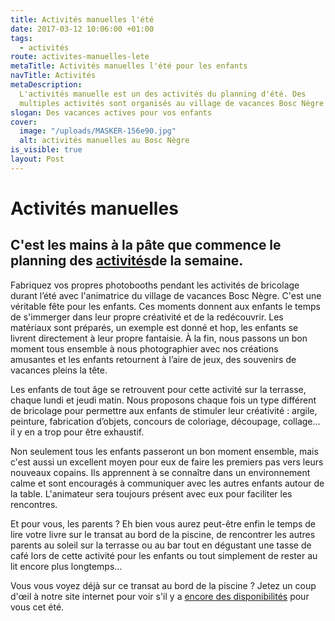 ```yaml
---
title: Activités manuelles l'été
date: 2017-03-12 10:06:00 +01:00
tags:
  - activités
route: activites-manuelles-lete
metaTitle: Activités manuelles l'été pour les enfants
navTitle: Activités
metaDescription:
  L'activités manuelle est un des activités du planning d'été. Des
  multiples activités sont organisés au village de vacances Bosc Nègre
slogan: Des vacances actives pour vos enfants
cover:
  image: "/uploads/MASKER-156e90.jpg"
  alt: activités manuelles au Bosc Nègre
is_visible: true
layout: Post
---
```


# Activités manuelles

## C'est les mains à la pâte que commence le planning des [activités](/animations/)de la semaine.

Fabriquez vos propres photobooths pendant les activités de bricolage durant l’été avec l'animatrice du village de vacances Bosc Nègre. C'est une véritable fête pour les enfants. Ces moments donnent aux enfants le temps de s'immerger dans leur propre créativité et de la redécouvrir. Les matériaux sont préparés, un exemple est donné et hop, les enfants se livrent directement à leur propre fantaisie. À la fin, nous passons un bon moment tous ensemble à nous photographier avec nos créations amusantes et les enfants retournent à l’aire de jeux, des souvenirs de vacances pleins la tête.

Les enfants de tout âge se retrouvent pour cette activité sur la terrasse, chaque lundi et jeudi matin. Nous proposons chaque fois un type différent de bricolage pour permettre aux enfants de stimuler leur créativité : argile, peinture, fabrication d’objets, concours de coloriage, découpage, collage… il y en a trop pour être exhaustif.

Non seulement tous les enfants passeront un bon moment ensemble, mais c'est aussi un excellent moyen pour eux de faire les premiers pas vers leurs nouveaux copains. Ils apprennent à se connaître dans un environnement calme et sont encouragés à communiquer avec les autres enfants autour de la table. L'animateur sera toujours présent avec eux pour faciliter les rencontres.

Et pour vous, les parents ? Eh bien vous aurez peut-être enfin le temps de lire votre livre sur le transat au bord de la piscine, de rencontrer les autres parents au soleil sur la terrasse ou au bar tout en dégustant une tasse de café lors de cette activité pour les enfants ou tout simplement de rester au lit encore plus longtemps...

Vous vous voyez déjà sur ce transat au bord de la piscine ? Jetez un coup d'œil à notre site internet pour voir s'il y a [encore des disponibilités](https://bookingpremium.secureholiday.net/fr/14230/) pour vous cet été.
